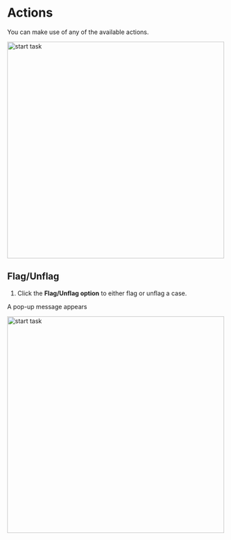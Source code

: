 # Actions 

You can make use of any of the available actions.

<img src="/thehive/images/user-guides/analyst-corner/cases-description-actions.png" alt="start task" width="500" height="500"/>

## Flag/Unflag

1. Click the **Flag/Unflag option** to either flag or unflag a case. 

A pop-up message appears

<img src="/thehive/images/user-guides/analyst-corner/case-flag-unflag-popup.png" alt="start task" width="500" height="500"/>






